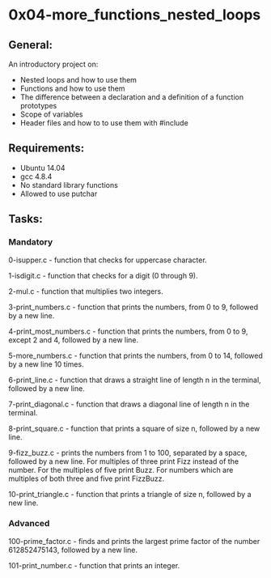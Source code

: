 # 0x04-more_functions_nested_loops

## General:

An introductory project on:

- Nested loops and how to use them
- Functions and how to use them
- The difference between a declaration and a definition of a function
prototypes
- Scope of variables
- Header files and how to to use them with #include

## Requirements:
- Ubuntu 14.04
- gcc 4.8.4
- No standard library functions
- Allowed to use putchar

## Tasks:
### Mandatory
0-isupper.c - function that checks for uppercase character.

1-isdigit.c - function that checks for a digit (0 through 9).

2-mul.c - function that multiplies two integers.

3-print_numbers.c - function that prints the numbers, from 0 to 9, followed by a new line.

4-print_most_numbers.c - function that prints the numbers, from 0 to 9, except 2 and 4, followed by a new line.

5-more_numbers.c - function that prints the numbers, from 0 to 14, followed by a new line 10 times.

6-print_line.c - function that draws a straight line of length n in the terminal, followed by a new line.

7-print_diagonal.c - function that draws a diagonal line of length n in the terminal.

8-print_square.c - function that prints a square of size n, followed by a new line.

9-fizz_buzz.c - prints the numbers from 1 to 100, separated by a space, followed by a new line. For multiples of three print Fizz instead of the number. For the multiples of five print Buzz. For numbers which are multiples of both three and five print FizzBuzz.

10-print_triangle.c - function that prints a triangle of size n, followed by a new line.

### Advanced
100-prime_factor.c - finds and prints the largest prime factor of the number 612852475143, followed by a new line.

101-print_number.c - function that prints an integer.
